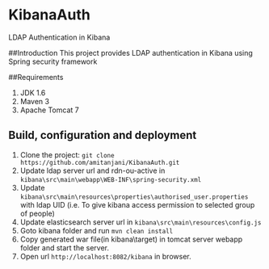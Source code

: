 # KibanaAuth 
LDAP Authentication in Kibana

##Introduction
This project provides LDAP authentication in Kibana using Spring security framework

##Requirements
1. JDK 1.6
2. Maven 3
3. Apache Tomcat 7

## Build, configuration and deployment
1.    Clone the project: ``git clone https://github.com/amitanjani/KibanaAuth.git``
2.    Update ldap server url and rdn-ou-active in ```kibana\src\main\webapp\WEB-INF\spring-security.xml```
3.    Update ```kibana\src\main\resources\properties\authorised_user.properties``` with ldap UID (i.e. To give kibana access permission to selected group of people)
4.    Update elasticsearch server url in ```kibana\src\main\resources\config.js```
5.    Goto kibana folder and run ``mvn clean install``
6.    Copy generated war file(in kibana\target) in tomcat server webapp folder and start the server.
7.    Open url ``http://localhost:8082/kibana`` in browser.

